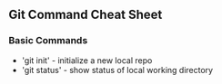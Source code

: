## Git Command Cheat Sheet

### Basic Commands

* 'git init' - initialize a new local repo
* 'git status' - show status of local working directory

